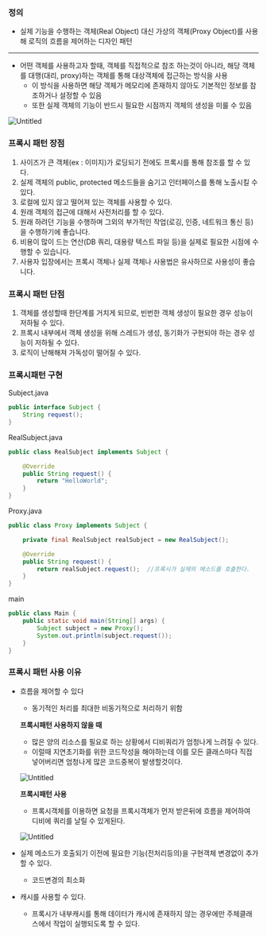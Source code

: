 ### 정의

- 실제 기능을 수행하는 객체(Real Object) 대신 가상의 객체(Proxy Object)를 사용해 로직의 흐름을 제어하는 디자인 패턴

---

- 어떤 객체를 사용하고자 할때, 객체를 직접적으로 참조 하는것이 아니라, 해당 객체를 대행(대리, proxy)하는 객체를 통해 대상객체에 접근하는 방식을 사용
    - 이 방식을 사용하면 해당 객체가 메모리에 존재하지 않아도 기본적인 정보를 참조하거나 설정할 수 있음
    - 또한 실제 객체의 기능이 반드시 필요한 시점까지 객체의 생성을 미룰 수 있음

![Untitled](https://s3-us-west-2.amazonaws.com/secure.notion-static.com/56d9bfc5-0d0d-4103-a08f-6e87b6c388ab/Untitled.png)

### **프록시 패턴 장점**

1. 사이즈가 큰 객체(ex : 이미지)가 로딩되기 전에도 프록시를 통해 참조를 할 수 있다.
2. 실제 객체의 public, protected 메소드들을 숨기고 인터페이스를 통해 노출시킬 수 있다.
3. 로컬에 있지 않고 떨어져 있는 객체를 사용할 수 있다.
4. 원래 객체의 접근에 대해서 사전처리를 할 수 있다.
5. 원래 하려던 기능을 수행하며 그외의 부가적인 작업(로깅, 인증, 네트워크 통신 등)을 수행하기에 좋습니다.
6. 비용이 많이 드는 연산(DB 쿼리, 대용량 텍스트 파일 등)을 실제로 필요한 시점에 수행할 수 있습니다.
7. 사용자 입장에서는 프록시 객체나 실제 객체나 사용법은 유사하므로 사용성이 좋습니다.

### **프록시 패턴 단점**

1. 객체를 생성할때 한단계를 거치게 되므로, 빈번한 객체 생성이 필요한 경우 성능이 저하될 수 있다.
2. 프록시 내부에서 객체 생성을 위해 스레드가 생성, 동기화가 구현되야 하는 경우 성능이 저하될 수 있다.
3. 로직이 난해해져 가독성이 떨어질 수 있다.

### 프록시패턴 구현

Subject.java

```java
public interface Subject {
    String request();
}
```

RealSubject.java

```java
public class RealSubject implements Subject {

    @Override
    public String request() {
        return "HelloWorld";
    }
}
```

Proxy.java

```java
public class Proxy implements Subject {

    private final RealSubject realSubject = new RealSubject();

    @Override
    public String request() {
        return realSubject.request();  //프록시가 실제의 메소드를 호출한다.
    }
}
```

main

```java
public class Main {
    public static void main(String[] args) {
        Subject subject = new Proxy();
        System.out.println(subject.request());
    }
}
```

### 프록시 패턴 사용 이유

- 흐름을 제어할 수 있다
    - 동기적인 처리를 최대한 비동기적으로 처리하기 위함
    
    **프록시패턴 사용하지 않을 때**
    
    - 많은 양의 리소스를 필요로 하는 상황에서 디비쿼리가 엄청나게 느려질 수 있다.
    - 이럴때 지연초기화를 위한 코드작성을 해야하는데 이를 모든 클래스마다 직접 넣어버리면 엄청나게 많은 코드중복이 발생할것이다.
    
    ![Untitled](https://s3-us-west-2.amazonaws.com/secure.notion-static.com/b5c2b882-ac8d-4997-a676-ff94c42d12e5/Untitled.png)
    
    **프록시패턴 사용**
    
    - 프록시객체를 이용하면 요청을 프록시객체가 먼저 받은뒤에 흐름을 제어하여 디비에 쿼리를 날릴 수 있게된다.
    
    ![Untitled](https://s3-us-west-2.amazonaws.com/secure.notion-static.com/5a583d71-25ab-4d13-92f5-dd9b384bce65/Untitled.png)
    
- 실제 메소드가 호출되기 이전에 필요한 기능(전처리등의)을 구현객체 변경없이 추가할 수 있다.
    - 코드변경의 최소화
- 캐시를 사용할 수 있다.
    - 프록시가 내부캐시를 통해 데이터가 캐시에 존재하지 않는 경우에만 주체클래스에서 작업이 실행되도록 할 수 있다.

